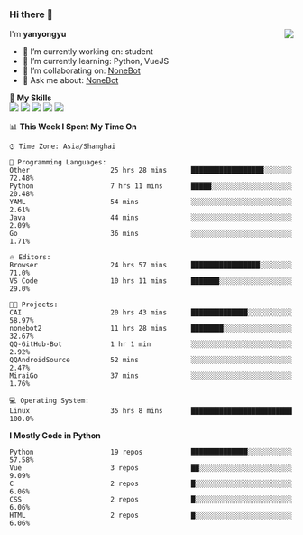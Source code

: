 ### Hi there 👋

<a href="#">
  <img align="right" src="https://github-readme-stats.vercel.app/api?username=yanyongyu&count_private=true&show_icons=true&bg_color=15,f2f7fd,E0EAFC" />
</a>

I'm **yanyongyu**

- 🔭 I’m currently working on: student
- 🌱 I’m currently learning: Python, VueJS
- 👯 I’m collaborating on: [NoneBot](https://github.com/nonebot)
- 💬 Ask me about: [NoneBot](https://github.com/nonebot)

🌟 **My Skills**  
![](https://img.shields.io/badge/-Python-3e74a2?style=flat-square&logo=Python&logoColor=fff)
![](https://img.shields.io/badge/-Vue-4fc08d?style=flat-square&logo=Vue.js&logoColor=fff)
![](https://img.shields.io/badge/-Node.js-339933?style=flat-square&logo=Node.js&logoColor=fff)
![](https://img.shields.io/badge/-Docker-2496ED?style=flat-square&logo=Docker&logoColor=fff)
![](https://img.shields.io/badge/-Linux-000000?style=flat-square&logo=Linux&logoColor=fff)

<!--START_SECTION:waka-->
📊 **This Week I Spent My Time On** 

```text
⌚︎ Time Zone: Asia/Shanghai

💬 Programming Languages: 
Other                    25 hrs 28 mins      ██████████████████░░░░░░░   72.48% 
Python                   7 hrs 11 mins       █████░░░░░░░░░░░░░░░░░░░░   20.48% 
YAML                     54 mins             ░░░░░░░░░░░░░░░░░░░░░░░░░   2.61% 
Java                     44 mins             ░░░░░░░░░░░░░░░░░░░░░░░░░   2.09% 
Go                       36 mins             ░░░░░░░░░░░░░░░░░░░░░░░░░   1.71%

🔥 Editors: 
Browser                  24 hrs 57 mins      █████████████████░░░░░░░░   71.0% 
VS Code                  10 hrs 11 mins      ███████░░░░░░░░░░░░░░░░░░   29.0%

🐱‍💻 Projects: 
CAI                      20 hrs 43 mins      ██████████████░░░░░░░░░░░   58.97% 
nonebot2                 11 hrs 28 mins      ████████░░░░░░░░░░░░░░░░░   32.67% 
QQ-GitHub-Bot            1 hr 1 min          ░░░░░░░░░░░░░░░░░░░░░░░░░   2.92% 
QQAndroidSource          52 mins             ░░░░░░░░░░░░░░░░░░░░░░░░░   2.47% 
MiraiGo                  37 mins             ░░░░░░░░░░░░░░░░░░░░░░░░░   1.76%

💻 Operating System: 
Linux                    35 hrs 8 mins       █████████████████████████   100.0%

```

**I Mostly Code in Python** 

```text
Python                   19 repos            ██████████████░░░░░░░░░░░   57.58% 
Vue                      3 repos             ██░░░░░░░░░░░░░░░░░░░░░░░   9.09% 
C                        2 repos             █░░░░░░░░░░░░░░░░░░░░░░░░   6.06% 
CSS                      2 repos             █░░░░░░░░░░░░░░░░░░░░░░░░   6.06% 
HTML                     2 repos             █░░░░░░░░░░░░░░░░░░░░░░░░   6.06%

```



<!--END_SECTION:waka-->
